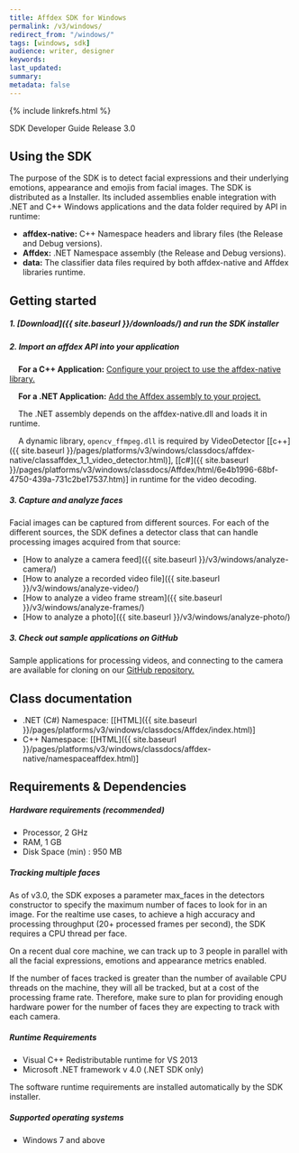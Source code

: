 ```yaml
---
title: Affdex SDK for Windows
permalink: /v3/windows/
redirect_from: "/windows/"
tags: [windows, sdk]
audience: writer, designer
keywords:
last_updated:
summary:
metadata: false
---
```

{% include linkrefs.html %}

SDK Developer Guide Release 3.0

## Using the SDK

The purpose of the SDK is to detect facial expressions and their underlying emotions, appearance and emojis from facial images. The SDK is distributed as a Installer. Its included assemblies enable integration with .NET and C++ Windows applications and the data folder required by API in runtime:

* **affdex-native:** C++ Namespace headers and library files (the Release and Debug versions).
* **Affdex:** .NET Namespace assembly (the Release and Debug versions).
* **data:** The classifier data files required by both affdex-native and Affdex libraries runtime.

## Getting started

##### 1. [Download]({{ site.baseurl }}/downloads/) and run the SDK installer
##### 2. Import an affdex API into your application

&nbsp;&nbsp;&nbsp;&nbsp;**For a C++ Application:** [Configure your project to use the affdex-native library.](https://en.wikibooks.org/wiki/C%2B%2B_Programming/Compiler/Linker/Libraries/Configuring_Visual_Studio)

&nbsp;&nbsp;&nbsp;&nbsp;**For a .NET Application:** [Add the Affdex assembly to your project.](https://msdn.microsoft.com/en-us/library/wkze6zky.aspx)

&nbsp;&nbsp;&nbsp;&nbsp;The .NET assembly depends on the affdex-native.dll and loads it in runtime.

&nbsp;&nbsp;&nbsp;&nbsp;A dynamic library, ```opencv_ffmpeg.dll``` is required by VideoDetector [[c++]({{ site.baseurl }}/pages/platforms/v3/windows/classdocs/affdex-native/classaffdex_1_1_video_detector.html)], [[c#]({{ site.baseurl }}/pages/platforms/v3/windows/classdocs/Affdex/html/6e4b1996-68bf-4750-439a-731c2be17537.htm)] in runtime for the video decoding.

##### 3. Capture and analyze faces

Facial images can be captured from different sources. For each of the different sources, the SDK defines a detector class that can handle processing images acquired from that source:

* [How to analyze a camera feed]({{ site.baseurl }}/v3/windows/analyze-camera/)
* [How to analyze a recorded video file]({{ site.baseurl }}/v3/windows/analyze-video/)
* [How to analyze a video frame stream]({{ site.baseurl }}/v3/windows/analyze-frames/)
* [How to analyze a photo]({{ site.baseurl }}/v3/windows/analyze-photo/)

##### 3. Check out sample applications on GitHub
Sample applications for processing videos, and connecting to the camera are available for cloning on our [GitHub repository.](http://github.com/Affectiva/win-sdk-samples)

## Class documentation
* .NET (C#) Namespace: [[HTML]({{ site.baseurl }}/pages/platforms/v3/windows/classdocs/Affdex/index.html)]
* C++ Namespace: [[HTML]({{ site.baseurl }}/pages/platforms/v3/windows/classdocs/affdex-native/namespaceaffdex.html)]

## Requirements & Dependencies

##### Hardware requirements (recommended)

*	Processor, 2 GHz
*	RAM, 1 GB
*	Disk Space (min) : 950 MB

##### Tracking multiple faces
As of v3.0, the SDK exposes a parameter max_faces in the detectors constructor to specify the maximum number of faces to look for in an image. For the realtime use cases, to achieve a high accuracy and processing throughput (20+ processed frames per second), the SDK requires a CPU thread per face.

On a recent dual core machine, we can track up to 3 people in parallel with all the facial expressions, emotions and appearance metrics enabled.

If the number of faces tracked is greater than the number of available CPU threads on the machine, they will all be tracked, but at a cost of the processing frame rate. Therefore, make sure to plan for providing enough hardware power for the number of faces they are expecting to track with each camera.

##### Runtime Requirements

*	Visual C++ Redistributable runtime for VS 2013
*	Microsoft .NET framework v 4.0 (.NET SDK only)

The software runtime requirements are installed automatically by the SDK installer.

##### Supported operating systems

*	Windows 7 and above
